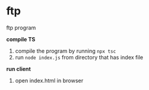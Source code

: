# ftp

ftp program

**compile TS**

1. compile the program by running `npx tsc`
2. run `node index.js` from directory that has index file

**run client**

1. open index.html in browser
